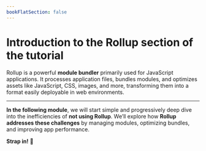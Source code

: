 ```yaml
---
bookFlatSection: false
---
```

# **Introduction to the Rollup section of the tutorial**

Rollup is a powerful **module bundler** primarily used for JavaScript applications. It processes application files, bundles modules, and optimizes assets like JavaScript, CSS, images, and more, transforming them into a format easily deployable in web environments.

---

**In the following module**, we will start simple and progressively deep dive into the inefficiencies of **not using Rollup**. We’ll explore how **Rollup addresses these challenges** by managing modules, optimizing bundles, and improving app performance.

**Strap in!** 🚀
